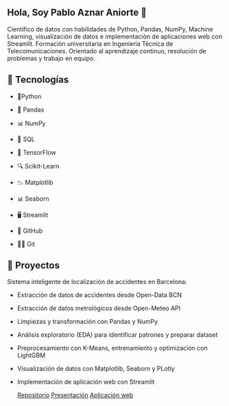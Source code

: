## Hola, Soy Pablo Aznar Aniorte 👋

Científico de datos con habilidades de Python, Pandas, NumPy, Machine Learning, visualización de datos e implementación de aplicaciones web con Streamlit. Formación universitaria en Ingeniería Técnica de Telecomunicaciones. Orientado al aprendizaje continuo, resolución de problemas y trabajo en equipo.

## 🚀 Tecnologías  


- 🐍Python

- 🔢 Pandas

+ 📊 NumPy

- 💾 SQL

- 🤖 TensorFlow

- 🔍 Scikit-Learn

- 📉 Matplotlib

- 📊 Seaborn

- 🖥️ Streamlit

- 🧰 GitHub

- 🧑‍💻 Git

## 🚗 Proyectos

Sistema inteligente de localización de accidentes en Barcelona:
- Extracción de datos de accidentes desde Open-Data BCN
- Extracción de datos metrológicos desde Open-Meteo API
- Limpiezas y transformación con Pandas y NumPy
- Análisis exploratorio (EDA) para identificar patrones y preparar dataset
- Preprocesamiento con K-Means, entrenamiento y optimización con LightGBM
- Visualización de datos con Matplotlib, Seaborn y PLotly
- Implementación de aplicación web con Streamlit

  [Repositorio](https://github.com/Pablo-Aznar/sp-ml-17-final-project-g3-pablo)
  [Presentación](https://prezi.com/view/OISphTsQ04jOZ6KqqiFM/?referral_token=UbcB3jlnB3FN)
  [Aplicación web](https://accident-predictor-app-pablo-aznar.streamlit.app/)
